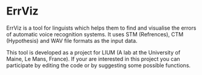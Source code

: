 ErrViz
======

ErrViz is a tool for linguists which helps them to find and visualise the errors of automatic voice recognition systems. It uses STM (Refrences), CTM (Hypothesis) and WAV file formats as the input data.

This tool is developed as a project for LIUM (A lab at the University of Maine, Le Mans, France). If your are interested in this project you can participate by editing the code or by suggesting some possible functions.
